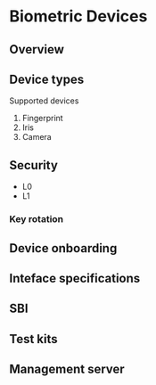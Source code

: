 # Biometric Devices

## Overview

## Device types 
Supported devices
1. Fingerprint
1. Iris
1. Camera

## Security
* L0
* L1

### Key rotation

## Device onboarding

## Inteface specifications

## SBI

## Test kits

## Management server




 






